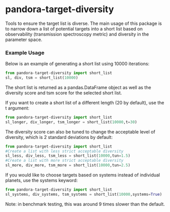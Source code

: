 # pandora-target-diversity
Tools to ensure the target list is diverse. The main usage of this package is to narrow down a list of potential targets into a short list based on observability (transmission spectroscopy metric) and diversity in the parameter space. 

### Example Usage

Below is an example of generating a short list using 10000 iterations:

```python
from pandora-target-diversity import short_list
sl, div, tsm = short_list(10000)
```
The short list is returned as a pandas.DataFrame object as well as the diversity score and tsm score for the selected short list.

If you want to create a short list of a different length (20 by default), use the t argument:

```python
from pandora-target-diversity import short_list
sl_longer, div_longer, tsm_longer = short_list(10000,t=30)
```

The diversity score can also be tuned to change the acceptable level of diversity, which is 2 standard deviations by default:

```python
from pandora-target-diversity import short_list
#Create a list with less strict acceptable diversity
sl_less, div_less, tsm_less = short_list(10000,tun=1.5)
#Create a list with more strict acceptable diversity
sl_more, div_more, tsm_more = short_list(10000,tun=2.5)
```

If you would like to choose targets based on systems instead of individual planets, use the systems keyword:

```python
from pandora-target-diversity import short_list
sl_systems, div_systems, tsm_systems = short_list(10000,systems=True)
```
Note: in benchmark testing, this was around 9 times slower than the default. 

